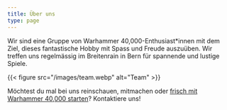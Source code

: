 ```yaml
---
title: Über uns
type: page
---
```

Wir sind eine Gruppe von Warhammer 40,000-Enthusiast\*innen mit dem Ziel, dieses fantastische Hobby mit Spass und Freude auszuüben.
Wir treffen uns regelmässig im Breitenrain in Bern für spannende und lustige Spiele.

{{< figure src="/images/team.webp" alt="Team" >}}

Möchtest du mal bei uns reinschauen, mitmachen oder [frisch mit Warhammer 40,000 starten](/de/getting-started/)? Kontaktiere uns!
